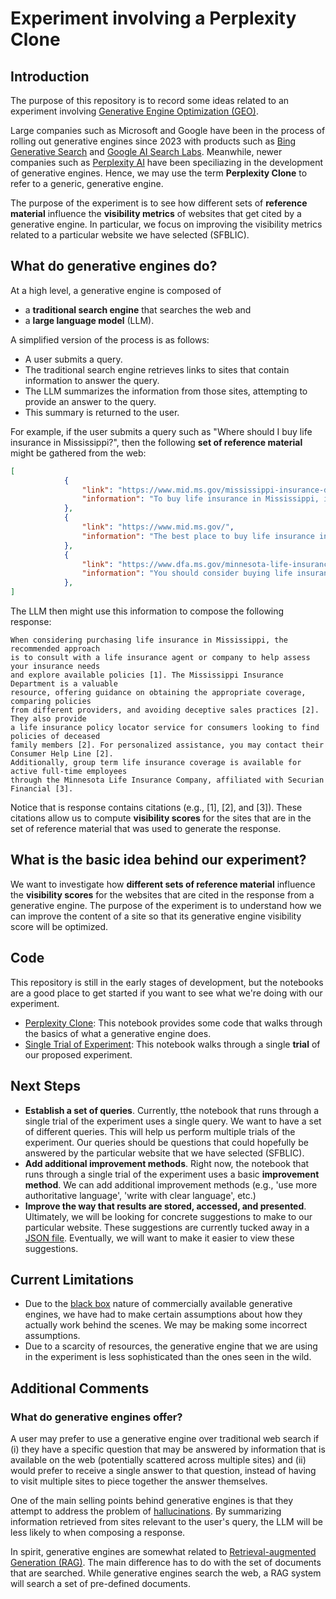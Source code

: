 # Experiment involving a Perplexity Clone

## Introduction

The purpose of this repository is to record some ideas related to an experiment involving [Generative Engine Optimization (GEO)](https://arxiv.org/abs/2311.09735).

Large companies such as Microsoft and Google have been in the process of rolling out generative engines since 2023 with products such as [Bing Generative Search](https://blogs.bing.com/search/July-2024/generativesearch) and [Google AI Search Labs](https://blog.google/products/search/generative-ai-search/). Meanwhile, newer companies such as [Perplexity AI](https://en.wikipedia.org/wiki/Perplexity_AI) have been speciliazing in the development of generative engines.  Hence, we may use the term **Perplexity Clone** to refer to a generic, generative engine.

The purpose of the experiment is to see how different sets of **reference material** influence the **visibility metrics** of websites that get cited by a generative engine. In particular, we focus on improving the visibility metrics related to a particular website we have selected (SFBLIC).

## What do generative engines do?

At a high level, a generative engine is composed of 

- a **traditional search engine** that searches the web and
- a **large language model** (LLM).

A simplified version of the process is as follows:

- A user submits a query.
- The traditional search engine retrieves links to sites that contain information to answer the query.
- The LLM summarizes the information from those sites, attempting to provide an answer to the query.
- This summary is returned to the user.

For example, if the user submits a query such as "Where should I buy life insurance in Mississippi?", then the following **set of reference material** might be gathered from the web:

```json
[
            {
                "link": "https://www.mid.ms.gov/mississippi-insurance-department/consumers/life-insurance-and-annuities/",
                "information": "To buy life insurance in Mississippi, it is advisable to consult with a life insurance agent or company. They can help you review your insurance needs and inform you about available policies. The Mississippi Insurance Department suggests that you consider the following steps:\n\n1. **Determine Your Needs**: Assess how much coverage you need and what you can afford to pay.\n2. **Seek Guidance**: An agent can provide insight into different types of policies and help you find one that best fits your requirements.\n3. **Policy Comparison**: Once you have decided which type of life insurance you need, compare similar policies from different companies to find the best value for your money.\n\nFor more detailed information, you can visit the official website of the Mississippi Insurance Department and access resources for consumers regarding life insurance."
            },
            {
                "link": "https://www.mid.ms.gov/",
                "information": "The best place to buy life insurance in Mississippi would be through the Mississippi Insurance Department's resources. They offer guidance on \"Life Insurance and Annuities,\" where consumers can find information on purchasing the right coverage and amount, as well as detecting deceptive sales practices. Additionally, the Mississippi Insurance Department provides a life insurance policy locator service to assist consumers in locating life insurance policies of deceased family members. For personalized assistance, you can request help by calling their Consumer Help Line at 800-562-2957 or 601-359-2453 for the Jackson area."
            },
            {
                "link": "https://www.dfa.ms.gov/minnesota-life-insurance",
                "information": "You should consider buying life insurance from Minnesota Life Insurance Company, which is an affiliate of Securian Financial. The State of Mississippi offers group term life insurance coverage for active full-time employees through this provider. For more information, you can call Minnesota Life at (888) 658-0193."
            },
]
```

The LLM then might use this information to compose the following response:
```
When considering purchasing life insurance in Mississippi, the recommended approach
is to consult with a life insurance agent or company to help assess your insurance needs
and explore available policies [1]. The Mississippi Insurance Department is a valuable
resource, offering guidance on obtaining the appropriate coverage, comparing policies
from different providers, and avoiding deceptive sales practices [2]. They also provide
a life insurance policy locator service for consumers looking to find policies of deceased
family members [2]. For personalized assistance, you may contact their Consumer Help Line [2].
Additionally, group term life insurance coverage is available for active full-time employees
through the Minnesota Life Insurance Company, affiliated with Securian Financial [3].
```

Notice that is response contains citations (e.g., [1], [2], and [3]).  These citations allow us to compute **visibility scores** for the sites that are in the set of reference material that was used to generate the response.

## What is the basic idea behind our experiment?

We want to investigate how **different sets of reference material** influence the **visibility scores** for the websites that are cited in the response from a generative engine.  The purpose of the experiment is to understand how we can improve the content of a site so that its generative engine visibility score will be optimized.  

## Code 

This repository is still in the early stages of development, but the notebooks are a good place to get started if you want to see what we're doing with our experiment.

- [Perplexity Clone](notebooks/perplexity-clone.ipynb): This notebook provides some code that walks through the basics of what a generative engine does.
- [Single Trial of Experiment](notebooks/run-through-single-trial-of-experiment.ipynb): This notebook walks through a single **trial** of our proposed experiment.

## Next Steps

- **Establish a set of queries**.  Currently, tthe notebook that runs through a single trial of the experiment uses a single query.  We want to have a set of different queries.  This will help us perform multiple trials of the experiment.  Our queries should be questions that could hopefully be answered by the particular website that we have selected (SFBLIC).
- **Add additional improvement methods**.  Right now, the notebook that runs through a single trial of the experiment uses a basic **improvement method**.  We can add additional improvement methods (e.g., 'use more authoritative language', 'write with clear language', etc.)
- **Improve the way that results are stored, accessed, and presented**.  Ultimately, we will be looking for concrete suggestions to make to our particular website.  These suggestions are currently tucked away in a [JSON file](data/ImproverModelResponses/1.json).  Eventually, we will want to make it easier to view these suggestions.

## Current Limitations

- Due to the [black box](https://en.wikipedia.org/wiki/Black_box) nature of commercially available generative engines, we have had to make certain assumptions about how they actually work behind the scenes.  We may be making some incorrect assumptions.
- Due to a scarcity of resources, the generative engine that we are using in the experiment is less sophisticated than the ones seen in the wild.

## Additional Comments

### What do generative engines offer?

A user may prefer to use a generative engine over traditional web search if (i) they have a specific question that may be answered by information that is available on the web (potentially scattered across multiple sites) and (ii) would prefer to receive a single answer to that question, instead of having to visit multiple sites to piece together the answer themselves.

One of the main selling points behind generative engines is that they attempt to address the problem of [hallucinations](https://www.ibm.com/topics/ai-hallucinations). By summarizing information retrieved from sites relevant to the user's query, the LLM will be less likely to when composing a response.

In spirit, generative engines are somewhat related to [Retrieval-augmented Generation (RAG)](https://en.wikipedia.org/wiki/Retrieval-augmented_generation).   The main difference has to do with the set of documents that are searched.  While generative engines search the web, a RAG system will search a set of pre-defined documents.
